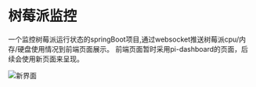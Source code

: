 # 树莓派监控

一个监控树莓派运行状态的springBoot项目,通过websocket推送树莓派cpu/内存/硬盘使用情况到前端页面展示。
前端页面暂时采用pi-dashboard的页面，后续会使用新页面来呈现。

![新界面](http://tx.anlinxi.top/download/raspiShow2.png)
